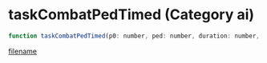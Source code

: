# taskCombatPedTimed (Category ai)

```js
function taskCombatPedTimed(p0: number, ped: number, duration: number, p3: number): void
```

[filename](taskCombatPedTimed_m.md ':include')